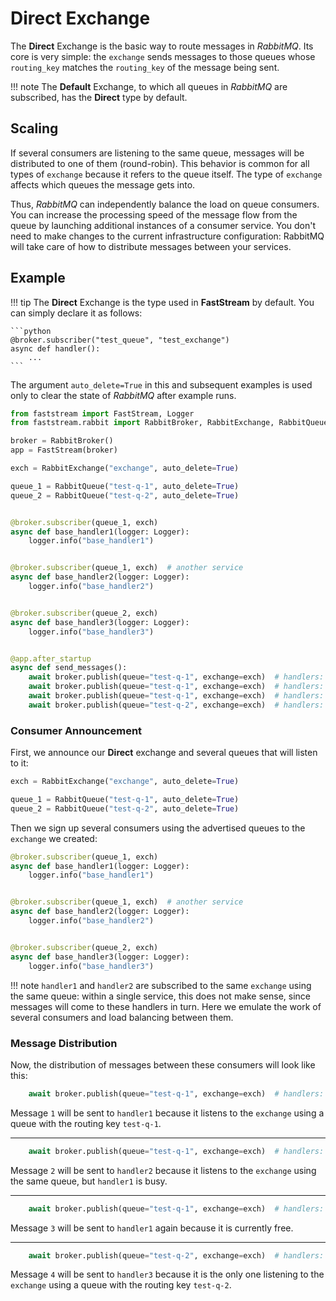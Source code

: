 # Direct Exchange

The **Direct** Exchange is the basic way to route messages in *RabbitMQ*. Its core is very simple: the `exchange` sends messages to those queues whose `routing_key` matches the `routing_key` of the message being sent.

!!! note
    The **Default** Exchange, to which all queues in *RabbitMQ* are subscribed, has the **Direct** type by default.

## Scaling

If several consumers are listening to the same queue, messages will be distributed to one of them (round-robin). This behavior is common for all types of `exchange` because it refers to the queue itself. The type of `exchange` affects which queues the message gets into.

Thus, *RabbitMQ* can independently balance the load on queue consumers. You can increase the processing speed of the message flow from the queue by launching additional instances of a consumer service. You don't need to make changes to the current infrastructure configuration: RabbitMQ will take care of how to distribute messages between your services.

## Example

!!! tip
    The **Direct** Exchange is the type used in **FastStream** by default. You can simply declare it as follows:

    ```python
    @broker.subscriber("test_queue", "test_exchange")
    async def handler():
        ...
    ```

The argument `auto_delete=True` in this and subsequent examples is used only to clear the state of *RabbitMQ* after example runs.

```python linenums="1"
from faststream import FastStream, Logger
from faststream.rabbit import RabbitBroker, RabbitExchange, RabbitQueue

broker = RabbitBroker()
app = FastStream(broker)

exch = RabbitExchange("exchange", auto_delete=True)

queue_1 = RabbitQueue("test-q-1", auto_delete=True)
queue_2 = RabbitQueue("test-q-2", auto_delete=True)


@broker.subscriber(queue_1, exch)
async def base_handler1(logger: Logger):
    logger.info("base_handler1")


@broker.subscriber(queue_1, exch)  # another service
async def base_handler2(logger: Logger):
    logger.info("base_handler2")


@broker.subscriber(queue_2, exch)
async def base_handler3(logger: Logger):
    logger.info("base_handler3")


@app.after_startup
async def send_messages():
    await broker.publish(queue="test-q-1", exchange=exch)  # handlers: 1
    await broker.publish(queue="test-q-1", exchange=exch)  # handlers: 2
    await broker.publish(queue="test-q-1", exchange=exch)  # handlers: 1
    await broker.publish(queue="test-q-2", exchange=exch)  # handlers: 3
```

### Consumer Announcement

First, we announce our **Direct** exchange and several queues that will listen to it:

```python linenums="7"
exch = RabbitExchange("exchange", auto_delete=True)

queue_1 = RabbitQueue("test-q-1", auto_delete=True)
queue_2 = RabbitQueue("test-q-2", auto_delete=True)
```

Then we sign up several consumers using the advertised queues to the `exchange` we created:

```python linenums="13" hl_lines="1 6 11"
@broker.subscriber(queue_1, exch)
async def base_handler1(logger: Logger):
    logger.info("base_handler1")


@broker.subscriber(queue_1, exch)  # another service
async def base_handler2(logger: Logger):
    logger.info("base_handler2")


@broker.subscriber(queue_2, exch)
async def base_handler3(logger: Logger):
    logger.info("base_handler3")
```

!!! note
    `handler1` and `handler2` are subscribed to the same `exchange` using the same queue:
    within a single service, this does not make sense, since messages will come to these handlers in turn.
    Here we emulate the work of several consumers and load balancing between them.

### Message Distribution

Now, the distribution of messages between these consumers will look like this:

```python linenums="30"
    await broker.publish(queue="test-q-1", exchange=exch)  # handlers: 1
```

Message `1` will be sent to `handler1` because it listens to the `exchange` using a queue with the routing key `test-q-1`.

---

```python linenums="31"
    await broker.publish(queue="test-q-1", exchange=exch)  # handlers: 2
```

Message `2` will be sent to `handler2` because it listens to the `exchange` using the same queue, but `handler1` is busy.

---

```python linenums="32"
    await broker.publish(queue="test-q-1", exchange=exch)  # handlers: 1
```

Message `3` will be sent to `handler1` again because it is currently free.

---

```python linenums="33"
    await broker.publish(queue="test-q-2", exchange=exch)  # handlers: 3
```

Message `4` will be sent to `handler3` because it is the only one listening to the `exchange` using a queue with the routing key `test-q-2`.
